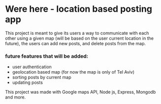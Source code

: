 # Were here - location based posting app
<p>
This project is meant to give its users a way to communicate
with each other using a given map
(will be based on the user current location in the future),
the users can add new posts, and delete posts from the map.
</p>

<h3>future features that will be added:</h3>
<p>
<ul>
  <li>user authentication</li>
  <li>geolocation based map (for now the map is only of Tel Aviv)</li>
  <li>sorting posts by current map</li>
  <li>updating posts</li>
</ul>
</p>

<p>
This project was made with Google maps API, Node js, Express, Mongodb and more.
</p>
